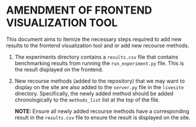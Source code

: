 # AMENDMENT OF FRONTEND VISUALIZATION TOOL

This document aims to itemize the necessary steps required to add new results to the frontend visualization tool and or add new recourse methods.

1. The experiments directory contains a `results.csv` file that contains benchmarking results from running the `run_experiment.py` file. This is the result displayed on the frontend.

2. New recourse methods (added to the repository) that we may want to display on the site are also added to the `server.py` file in the `livesite` directory. Specifically, the newly added method should be added chronologically to the `methods_list` list at the top of the file.

   **NOTE:** Ensure all newly added recourse methods have a corresponding result in the `results.csv` file to ensure the result is displayed on the site.
